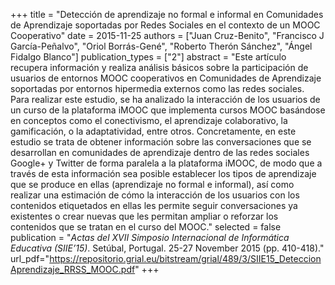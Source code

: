 +++
title = "Detección de aprendizaje no formal e informal en Comunidades de Aprendizaje soportadas por Redes Sociales en el contexto de un MOOC Cooperativo"
date = 2015-11-25
authors = ["Juan Cruz-Benito", "Francisco J García-Peñalvo", "Oriol Borrás-Gené", "Roberto Therón Sánchez", "Ángel Fidalgo Blanco"]
publication_types = ["2"]
abstract = "Este artículo recupera información y realiza análisis básicos sobre la participación de usuarios de entornos MOOC cooperativos en Comunidades de Aprendizaje soportadas por entornos hipermedia externos como las redes sociales. Para realizar este estudio, se ha analizado la interacción de los usuarios de un curso de la plataforma iMOOC que implementa cursos MOOC basándose en conceptos como el conectivismo, el aprendizaje colaborativo, la gamificación, o la adaptatividad, entre otros. Concretamente, en este estudio se trata de obtener información sobre las conversaciones que se desarrollan en comunidades de aprendizaje dentro de las redes sociales Google+ y Twitter de forma paralela a la plataforma iMOOC, de modo que a través de esta información sea posible establecer los tipos de aprendizaje que se produce en ellas (aprendizaje no formal e informal), así como realizar una estimación de cómo la interacción de los usuarios con los contenidos etiquetados en ellas les permite seguir conversaciones ya existentes o crear nuevas que les permitan ampliar o reforzar los contenidos que se tratan en el curso del MOOC."
selected = false
publication = "*Actas del XVII Simposio Internacional de Informática Educativa (SIIE’15)*. Setúbal, Portugal. 25-27 November 2015 (pp. 410-418)."
url_pdf="https://repositorio.grial.eu/bitstream/grial/489/3/SIIE15_DeteccionAprendizaje_RRSS_MOOC.pdf"
+++
